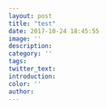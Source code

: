 ```yaml
---
layout: post
title: "test"
date: 2017-10-24 18:45:55
image: ''
description:
category: ''
tags:
twitter_text:
introduction:
color: ''
author: 
---
```

